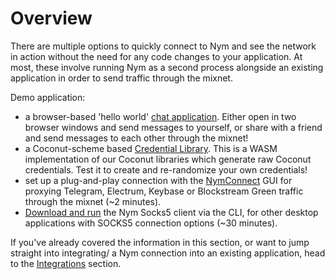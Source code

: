 # Overview

There are multiple options to quickly connect to Nym and see the network in action without the need for any code changes to your application. At most, these involve running Nym as a second process alongside an existing application in order to send traffic through the mixnet.  

Demo application:
* a browser-based 'hello world' [chat application](https://chat-demo.nymtech.net). Either open in two browser windows and send messages to yourself, or share with a friend and send messages to each other through the mixnet!
* a Coconut-scheme based [Credential Library](https://coco-demo.nymtech.net/). This is a WASM implementation of our Coconut libraries which generate raw Coconut credentials. Test it to create and re-randomize your own credentials!
* set up a plug-and-play connection with the [NymConnect](./nymconnect-gui.md) GUI for proxying Telegram, Electrum, Keybase or Blockstream Green traffic through the mixnet (~2 minutes). 
* [Download and run](./socks-proxy.md) the Nym Socks5 client via the CLI, for other desktop applications with SOCKS5 connection options (~30 minutes).

If you've already covered the information in this section, or want to jump straight into integrating/ a Nym connection into an existing application, head to the [Integrations](../integrations/integration-options.md) section. 
